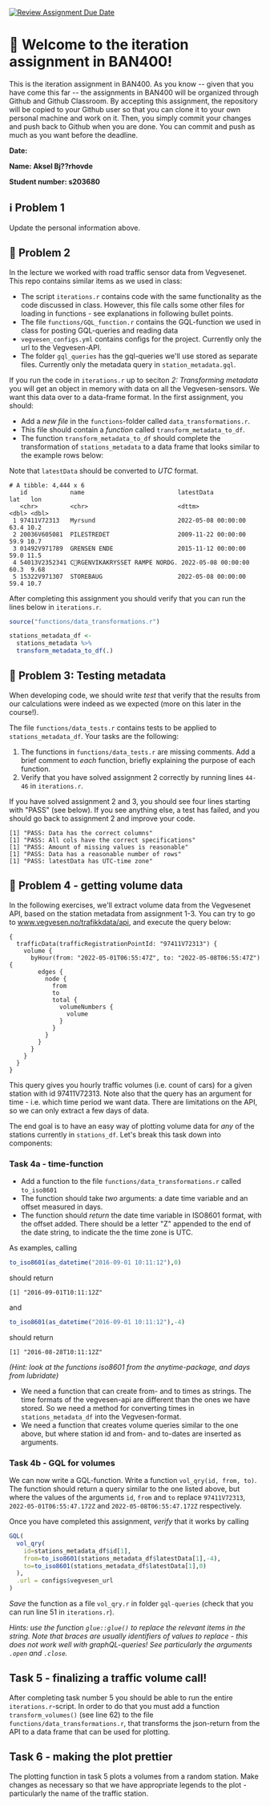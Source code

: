 [![Review Assignment Due Date](https://classroom.github.com/assets/deadline-readme-button-24ddc0f5d75046c5622901739e7c5dd533143b0c8e959d652212380cedb1ea36.svg)](https://classroom.github.com/a/mJpP5ERB)
# :wave: Welcome to the iteration assignment in BAN400!
This is the iteration assignment in BAN400. As you know -- given that you have come this far -- the assignments in BAN400 will be organized through Github and Github Classroom. By accepting this assignment, the repository will be copied to your Github user so that you can clone it to your own personal machine and work on it. Then, you simply commit your changes and push back to Github when you are done. You can commit and push as much as you want before the deadline.

**Date:**

**Name: Aksel Bj??rhovde**

**Student number: s203680**

## :information_source: Problem 1
Update the personal information above.

## :milky_way: Problem 2

In the lecture we worked with road traffic sensor data from Vegvesenet. This repo contains similar items as we used in class: 

- The script `iterations.r` contains code with the same functionality as the code discussed in class. However, 
this file calls some other files for loading in functions - see explanations in following bullet points. 
- The file `functions/GQL_function.r` contains the GQL-function we used in class for posting GQL-queries and reading data
- `vegvesen_configs.yml` contains configs for the project. Currently only the url to the Vegvesen-API. 
- The folder `gql_queries` has the gql-queries we'll use stored as separate files. Currently only the metadata query in  `station_metadata.gql`. 

If you run the code in `iterations.r` up to seciton *2: Transforming metadata* you will get an object in memory with data on all the Vegvesen-sensors. We want this data over to a data-frame format. In the first assignment, you should: 

- Add a *new file* in the `functions`-folder called `data_transformations.r`. 
- This file should contain a *function* called `transform_metadata_to_df`. 
- The function `transform_metadata_to_df` should complete the transformation of `stations_metadata` to a data frame that looks similar to the example rows below: 

Note that `latestData` should be converted to *UTC* format. 

```
# A tibble: 4,444 x 6
   id            name                          latestData            lat   lon
   <chr>         <chr>                         <dttm>              <dbl> <dbl>
 1 97411V72313   Myrsund                       2022-05-08 00:00:00  63.4 10.2 
 2 20036V605081  PILESTREDET                   2009-11-22 00:00:00  59.9 10.7 
 3 01492V971789  GRENSEN ENDE                  2015-11-12 00:00:00  59.0 11.5 
 4 54013V2352341 CRGENVIKAKRYSSET RAMPE NORDG. 2022-05-08 00:00:00  60.3  9.68
 5 15322V971307  STOREBAUG                     2022-05-08 00:00:00  59.4 10.7 
```

After completing this assignment you should verify that you can run the lines below in `iterations.r`. 

```r
source("functions/data_transformations.r")

stations_metadata_df <- 
  stations_metadata %>% 
  transform_metadata_to_df(.)
```

## :milky_way: Problem 3: Testing metadata

When developing code, we should write *test* that verify that the results from our calculations
were indeed as we expected (more on this later in the course!). 

The file `functions/data_tests.r` contains tests to be applied to `stations_metadata_df`. Your tasks 
are the following: 

1. The functions in `functions/data_tests.r` are missing comments. Add a brief comment to *each* function, briefly explaining the purpose of each function. 
2. Verify that you have solved assignment 2 correctly by running lines `44-46` in `iterations.r`.

If you have solved assignment 2 and 3, you should see four lines starting with "PASS" (see below). If 
you see anything else, a test has failed, and you should go back to assignment 2 and improve your code. 

```
[1] "PASS: Data has the correct columns"
[1] "PASS: All cols have the correct specifications"
[1] "PASS: Amount of missing values is reasonable"
[1] "PASS: Data has a reasonable number of rows"
[1] "PASS: latestData has UTC-time zone"
```


## :car: Problem 4 - getting volume data

In the following exercises, we'll extract volume data from the Vegvesenet API, based
on the station metadata from assignment 1-3. You can try to go to 
www.vegvesen.no/trafikkdata/api, and execute the query below: 

```
{
  trafficData(trafficRegistrationPointId: "97411V72313") {
    volume {
      byHour(from: "2022-05-01T06:55:47Z", to: "2022-05-08T06:55:47Z") {
        edges {
          node {
            from
            to
            total {
              volumeNumbers {
                volume
              }
            }
          }
        }
      }
    }
  }
}
```



This query gives you hourly traffic volumes (i.e. count of cars) for a given station 
with id 97411V72313. Note also that the query has an argument for time - i.e. which 
time period we want data. There are limitations on the API, so we can only 
extract a few days of data. 


The end goal is to have an easy way of plotting volume data for *any* of the 
stations currently in `stations_df`. Let's break this task down into 
components: 

### Task 4a - time-function

- Add a function to the file `functions/data_transformations.r` called `to_iso8601` 
- The function should take *two* arguments: a date time variable and an offset measured in days. 
- The function should *return* the date time variable in ISO8601 format, with the offset added. There should be a letter "Z" appended to the end of the date string, to indicate the the time zone is UTC. 

As examples, calling
```r
to_iso8601(as_datetime("2016-09-01 10:11:12"),0)
```

should return 
```
[1] "2016-09-01T10:11:12Z"
```

and 
```r
to_iso8601(as_datetime("2016-09-01 10:11:12"),-4)
```
should return 
```
[1] "2016-08-28T10:11:12Z"
```

*(Hint: look at the functions iso8601 from the anytime-package, and days from lubridate)*

- We need a function that can create from- and to times as strings. The time formats of the vegvesen-api are different than the ones we have stored. So we need a method for converting times in `stations_metadata_df` into the Vegvesen-format. 
- We need a function that creates volume queries similar to the one above, 
but where station id and from- and to-dates are inserted as arguments.


### Task 4b - GQL for volumes

We can now write a GQL-function. Write a function ``vol_qry(id, from, to)``. The function should return a query similar to the one listed above, but where the values of the arguments  `id`, `from` and `to` replace `97411V72313`, `2022-05-01T06:55:47.172Z` and `2022-05-08T06:55:47.172Z` respectively. 


Once you have completed this assignment, *verify* that it works by calling 

```r 
GQL(
  vol_qry(
    id=stations_metadata_df$id[1], 
    from=to_iso8601(stations_metadata_df$latestData[1],-4),
    to=to_iso8601(stations_metadata_df$latestData[1],0)
  ),
  .url = configs$vegvesen_url
)

```

*Save* the function as a file `vol_qry.r` in folder `gql-queries` (check that you can run line 51 in `iterations.r`). 

*Hints: use the function ``glue::glue()`` to replace the relevant items in the string. Note that braces are usually identifiers of values to replace - this does not work well with graphQL-queries! See particularly the arguments `.open` and `.close`.*



## Task 5 - finalizing a traffic volume call!

After completing task number 5 you should be able to run the entire `iterations.r`-script. In order to do that you must add a function `transform_volumes()` (see line 62) to the file `functions/data_transformations.r`, that transforms the json-return from the API to a data frame that can be used for plotting. 



## Task 6 - making the plot prettier

The plotting function in task 5 plots a volumes from a random station. Make changes as necessary so that we have appropriate legends to the plot - particularly the name of the traffic station. 